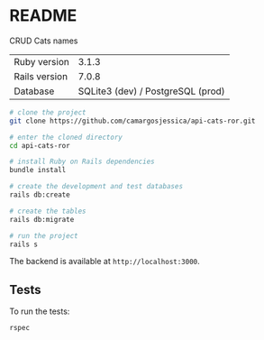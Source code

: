 # README

CRUD Cats names

<table>
  <tr>
    <td>Ruby version</td>
    <td>
      3.1.3
    </td>
  </tr>
  <tr>
    <td>Rails version</td>
    <td>
      7.0.8
    </td>
  </tr>
  <tr>
    <td>Database</td>
    <td>
      SQLite3 (dev) / PostgreSQL (prod)
    </td>
  </tr>
</table>

```bash
# clone the project
git clone https://github.com/camargosjessica/api-cats-ror.git

# enter the cloned directory
cd api-cats-ror

# install Ruby on Rails dependencies
bundle install

# create the development and test databases
rails db:create

# create the tables
rails db:migrate

# run the project
rails s
```

The backend is available at `http://localhost:3000`.

## Tests

To run the tests:

```bash
rspec
```